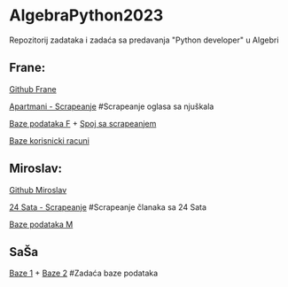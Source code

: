 # AlgebraPython2023

Repozitorij zadataka i zadaća sa predavanja "Python developer" u Algebri


## Frane:

[Github Frane]

[Apartmani - Scrapeanje]  #Scrapeanje oglasa sa njuškala

[Baze podataka F] + [Spoj sa scrapeanjem]

[Baze korisnicki racuni]


## Miroslav:

[Github Miroslav]

[24 Sata - Scrapeanje]  #Scrapeanje članaka sa 24 Sata

[Baze podataka M]


## SaŠa
[Baze 1] + [Baze 2] #Zadaća baze podataka












[Github Frane]: https://github.com/FraneCal
[Apartmani - Scrapeanje]: https://github.com/FraneCal/Apartment-Prices
[Github Miroslav]: https://github.com/mivos1
[24 Sata - Scrapeanje]: https://github.com/Damdjo/AlgebraPython2023/blob/master/Miroslav/bs_dz1_24sata_prosireno.py
[Baze podataka F]: https://github.com/FraneCal/Python-Course/tree/main/SQLite
[Spoj sa scrapeanjem]: https://github.com/FraneCal/Apartment-Prices/blob/main/mainWithDatabase.py 
[Baze podataka M]: https://github.com/Damdjo/AlgebraPython2023/tree/master/Miroslav/baze
[Baze 1]: https://www.onlinegdb.com/eF2HMDtGHE
[Baze 2]: https://www.onlinegdb.com/xnQ2IAJH8l
[Baze korisnicki racuni]: https://github.com/FraneCal/Python-Course/blob/main/SQLite/database_class_updated.py
      
  
